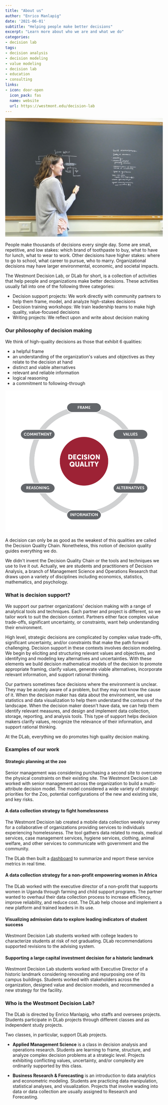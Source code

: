 ```yaml
---
title: "About us"
author: "Enrico Manlapig"
date: '2021-06-01'
subtitle: "Helping people make better decisions"
excerpt: "Learn more about who we are and what we do"
categories: 
- decision lab
tags:
- decision analysis
- decision modeling
- value modeling
- decision lab
- education
- consulting
links:
- icon: door-open
  icon_pack: fas
  name: website
  url: https://westmont.edu/decision-lab
---
```


![student writing on board](featured.jpg)


People make thousands of decisions every single day.  Some are small, repetitive, and low stakes: which brand of toothpaste to buy, what to have for lunch, what to wear to work.  Other decisions have higher stakes: where to go to school, what career to pursue, who to marry.  Organizational decisions may have larger environmental, economic, and societal impacts.

The Westmont Decision Lab, or DLab for short, is a collection of activities that help people and organizations make better decisions.  These activities usually fall into one of the following three categories:

* Decision support projects: We work directly with community partners to help them frame, model, and analyze high-stakes decisions
* Decision training workshops: We train leadership teams to make high quality, value-focused decisions
* Writing projects: We reflect upon and write about decision making


### Our philosophy of decision making

We think of high-quality decisions as those that exhibit 6 qualities:

*	a helpful frame
*	an understanding of the organization's values and objectives as they relate to the decision at hand
*	distinct and viable alternatives 
*	relevant and reliable information 
*	logical reasoning 
*	a commitment to following-through

![decision quality chain](images/DQChain.png)


A decision can only be as good as the weakest of this qualities are called the Decision Quality Chain.  Nonetheless, this notion of decision quality guides everything we do.

We didn't invent the Decision Quality Chain or the tools and techniques we use to live it out. Actually, we are students and practitioners of Decision Analysis, a branch of Management Science and Operations Research that draws upon a variety of disciplines including economics, statistics, mathematics, and psychology.





### What is decision support?

We support our partner organizations' decision making with a range of analytical tools and techniques. Each partner and project is different, so we tailor work to suit the  decision context. Partners either face complex value trade-offs, significant uncertainty, or constraints, want help understanding their environment.

High level, strategic decisions are complicated by complex value trade-offs, significant uncertainty, and/or constraints that make the path forward challenging. Decision support in these contexts involves decision modeling.   We begin by eliciting and structuring relevant  values and objectives, and identifying and modeling key alternatives and uncertainties.  With these elements we build decision mathematical models of the decision to promote appropriate framing, clarify values, generate viable alternatives, incorporate relevant information, and support rational thinking.

Our partners sometimes face decisions where the environment is unclear.  They may be acutely aware of a problem, but they may not know the cause of it.  When the decision maker has data about the environment, we use statistics and data visualization to help them understand the contours of the landscape.  When the decision maker doesn't have data, we can help them identify relevant measures, and design and implement data collection, storage, reporting, and analysis tools.  This type of support helps decision makers clarify values, recognize the relevance of their information, and support rational thinking.

At the DLab, everything we do promotes high quality decision making.


### Examples of our work

#### Strategic planning at the zoo

Senior management was considering purchasing a second site to overcome the physical constraints on their existing site. The Westmont Decision Lab worked with senior management across the organization to build a multi-attribute decision model.  The model considered a wide variety of strategic priorities for the Zoo, potential configurations of the new and existing site, and key risks.



#### A data collection strategy to fight homelessness

The Westmont Decision lab created a mobile data collection weekly survey for a collaborative of organizations providing services to individuals experiencing homelessness.  The tool gathers data related to meals, medical services, case management services, hygiene services, clothing, animal welfare, and other services to communicate with government and the community.  

The DLab then built a [dashboard](neighbor_nav_center_dash.html) to summarize and report these service metrics in real time.


#### A data collection strategy for a non-profit empowering women in Africa

The DLab worked with the executive director of a non-profit that supports women in Uganda through farming and child support programs.  The partner wanted to overhaul their data collection process to increase efficiency, improve reliability, and reduce cost. The DLab help choose and implement a new platform and trained leaders in its use.


#### Visualizing admission data to explore leading indicators of student success

Westmont Decision Lab students worked with college leaders to characterize students at risk of not graduating.  DLab recommendations supported revisions to the advising system.


#### Supporting a large capital investment decision for a historic landmark

Westmont Decision Lab students worked with Executive Director of a historic landmark considering renovating and repurposing one of its campus buildings.  Students worked with stakeholders across the organization, designed value and decision models, and recommended a new strategy for the facility.




### Who is the Westmont Decision Lab?

The DLab is directed by Enrico Manlapig, who staffs and oversees projects.  Students participate in DLab projects through different classes and as independent study projects.  

Two classes, in particular, support DLab projects.  

* **Applied Management Science** is a class in decision analysis and operations research. Students are learning to frame, structure, and analyze complex decision problems at a strategic level. Projects exhibiting conflicting values, uncertainty, and/or complexity are ordinarily supported by this class. 

* **Business Research & Forecasting** is an introduction to data analytics and econometric modeling. Students are practicing data manipulation, statistical analyses, and visualization.  Projects that involve wading into data or data collection are usually assigned to Research and Forecasting.  

